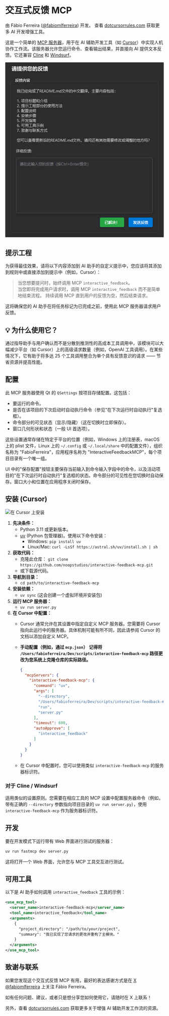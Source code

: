 # 交互式反馈 MCP

由 Fábio Ferreira ([@fabiomlferreira](https://x.com/fabiomlferreira)) 开发。
查看 [dotcursorrules.com](https://dotcursorrules.com/) 获取更多 AI 开发增强工具。

这是一个简单的 [MCP 服务器](https://modelcontextprotocol.io/)，用于在 AI 辅助开发工具（如 [Cursor](https://www.cursor.com)）中实现人机协作工作流。该服务器允许您运行命令、查看输出结果，并直接向 AI 提供文本反馈。它还兼容 [Cline](https://cline.bot) 和 [Windsurf](https://windsurf.com)。

![交互式反馈 UI - 主视图](test.png)

## 提示工程

为获得最佳效果，请将以下内容添加到 AI 助手的自定义提示中，您应该将其添加到规则中或直接添加到提示中（例如，Cursor）：

> 当您想要提问时，始终调用 MCP `interactive_feedback`。  
> 当您即将完成用户请求时，调用 MCP `interactive_feedback` 而不是简单地结束流程。
> 持续调用 MCP 直到用户的反馈为空，然后结束请求。

这将确保您的 AI 助手在将任务标记为已完成之前，使用此 MCP 服务器请求用户反馈。

## 💡 为什么使用它？
通过指导助手与用户确认而不是分散到推测性的高成本工具调用中，该模块可以大幅减少平台（如 Cursor）上的高级请求数量（例如，OpenAI 工具调用）。在某些情况下，它有助于将多达 25 个工具调用整合为单个具有反馈意识的请求 —— 节省资源并提高性能。

## 配置

此 MCP 服务器使用 Qt 的 `QSettings` 按项目存储配置。这包括：
*   要运行的命令。
*   是否在该项目的下次启动时自动执行命令（参见"在下次运行时自动执行"复选框）。
*   命令部分的可见状态（显示/隐藏）（这在切换时立即保存）。
*   窗口几何形状和状态（一般 UI 首选项）。

这些设置通常存储在特定于平台的位置（例如，Windows 上的注册表，macOS 上的 plist 文件，Linux 上的 `~/.config` 或 `~/.local/share` 中的配置文件），组织名称为 "FabioFerreira"，应用程序名称为 "InteractiveFeedbackMCP"，每个项目目录有一个唯一组。

UI 中的"保存配置"按钮主要保存当前输入到命令输入字段中的命令，以及活动项目的"在下次运行时自动执行"复选框的状态。命令部分的可见性在您切换时自动保存。窗口大小和位置在应用程序关闭时保存。

## 安装 (Cursor)

![在 Cursor 上安装](https://github.com/noopstudios/interactive-feedback-mcp/blob/main/.github/cursor-example.jpg?raw=true)

1.  **先决条件：**
    *   Python 3.11 或更新版本。
    *   [uv](https://github.com/astral-sh/uv) (Python 包管理器)。使用以下命令安装：
        *   Windows: `pip install uv`
        *   Linux/Mac: `curl -LsSf https://astral.sh/uv/install.sh | sh`
2.  **获取代码：**
    *   克隆此仓库：
        `git clone https://github.com/noopstudios/interactive-feedback-mcp.git`
    *   或下载源代码。
3.  **导航到目录：**
    *   `cd path/to/interactive-feedback-mcp`
4.  **安装依赖：**
    *   `uv sync` (这会创建一个虚拟环境并安装包)
5.  **运行 MCP 服务器：**
    *   `uv run server.py`
6.  **在 Cursor 中配置：**
    *   Cursor 通常允许在其设置中指定自定义 MCP 服务器。您需要将 Cursor 指向此运行中的服务器。具体机制可能有所不同，因此请参阅 Cursor 的文档以添加自定义 MCP。
    *   **手动配置（例如，通过 `mcp.json`）**
        **记得将 `/Users/fabioferreira/Dev/scripts/interactive-feedback-mcp` 路径更改为您系统上克隆仓库的实际路径。**

        ```json
        {
          "mcpServers": {
            "interactive-feedback-mcp": {
              "command": "uv",
              "args": [
                "--directory",
                "/Users/fabioferreira/Dev/scripts/interactive-feedback-mcp",
                "run",
                "server.py"
              ],
              "timeout": 600,
              "autoApprove": [
                "interactive_feedback"
              ]
            }
          }
        }
        ```
    *   在 Cursor 中配置时，您可以使用类似 `interactive-feedback-mcp` 的服务器标识符。

### 对于 Cline / Windsurf

适用类似的设置原则。您需要在相应工具的 MCP 设置中配置服务器命令（例如，带有正确的 `--directory` 参数指向项目目录的 `uv run server.py`），使用 `interactive-feedback-mcp` 作为服务器标识符。

## 开发

要在开发模式下运行带有 Web 界面进行测试的服务器：

```sh
uv run fastmcp dev server.py
```

这将打开一个 Web 界面，允许您与 MCP 工具交互进行测试。

## 可用工具

以下是 AI 助手如何调用 `interactive_feedback` 工具的示例：

```xml
<use_mcp_tool>
  <server_name>interactive-feedback-mcp</server_name>
  <tool_name>interactive_feedback</tool_name>
  <arguments>
    {
      "project_directory": "/path/to/your/project",
      "summary": "我已实现了您请求的更改并重构了主模块。"
    }
  </arguments>
</use_mcp_tool>
```

## 致谢与联系

如果您发现这个交互式反馈 MCP 有用，最好的表达感谢方式是在 [X @fabiomlferreira](https://x.com/fabiomlferreira) 上关注 Fábio Ferreira。

如有任何问题、建议，或者只是想分享您如何使用它，请随时在 X 上联系！

另外，查看 [dotcursorrules.com](https://dotcursorrules.com/) 获取更多关于增强 AI 辅助开发工作流的资源。